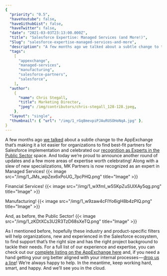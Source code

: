 ```yaml
---
{
  "priority": "0.5",
  "haveYoutube": false,
  "haveGithubGist": false,
  "haveTwitter": false,
  "date": "2021-03-03T23:13:00.000Z",
  "title": "Salesforce Expertise: Managed Services (and More!)",
  "Slug": "salesforce-expertise-managed-services-and-more",
  "description": "A few months ago we talked about a subtle change to the AppExchange that’s making it a lot easier for organizations to find best-fit partners for Salesforce implementation and celebrated our recognition as Experts in the Public Sector space. And today we’re proud to announce another round of updates and a few more areas of expertise worth celebrating!.",
  "tags":
    [
      "appexchange",
      "managed-services",
      "manufacturing",
      "salesforce-partners",
      "salesforce",
    ],
  "author":
    {
      "name": Chris Stegall,
      "title": Marketing Director,
      "jpeg": /img/contributors/chris-stegall_128-128.jpeg,
    },
  "layout": "single",
  "thumbnail": { "url": "/img/1_rGq8mevpiPJAuRUSOHoNqA.jpg" },
}
---
```


A few months ago [we talked](https://medium.com/creme-de-la-crm/public-sector-salesforce-experts-a169bd3dd802) about a subtle change to the AppExchange that’s making it a lot easier for organizations to find best-fit partners for Salesforce implementation and celebrated our [recognition as Experts in the Public Sector](https://medium.com/creme-de-la-crm/public-sector-salesforce-experts-a169bd3dd802) space. And today we’re proud to announce another round of updates and a few more areas of expertise worth celebrating!
Along with a slew of new specializations, MK Partners is now recognized as an expert in Managed Services!
{{< image src="/img/1_JMs_wpZex6xPoUG_7pcPHQ.png" title="Image" >}}

Financial Services!
{{< image src="/img/1_wXfmI_w5SKpZuSUIXAy5qg.png" title="Image" >}}

Manufacturing!
{{< image src="/img/1_w9zaw4cFIYo6igH8b4zPlQ.png" title="Image" >}}

And, as before, the Public Sector!
{{< image src="/img/1_zKDtXCs3U2R3TzD68sXeTQ.png" title="Image" >}}

As I mentioned before, hopefully these industry and product-specific filters will help organizations, new and experienced in the Salesforce ecosystem, to find support that’s the right size and has the right project background to tackle their needs.
For a full list of our experience and expertise, you can check out our [complete listing on the AppExchange here](https://appexchange.salesforce.com/appxConsultingListingDetail?listingId=a0N30000001gF9jEAE) and, if you need a hand getting your org better aligned with your internal processes — [drop us a line](https://appexchange.salesforce.com/appxConsultingListingDetail?listingId=a0N30000001gF9jEAE)! We’re always happy to help.
In the meantime, keep working hard, smart, and happy. And we’ll see you in the cloud.
